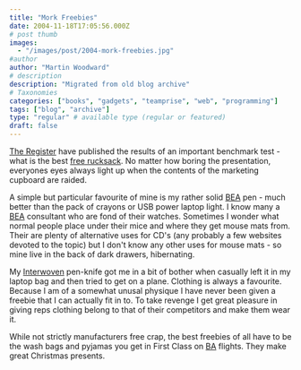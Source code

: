 ```yaml
---
title: "Mork Freebies"
date: 2004-11-18T17:05:56.000Z
# post thumb
images:
  - "/images/post/2004-mork-freebies.jpg"
#author
author: "Martin Woodward"
# description
description: "Migrated from old blog archive"
# Taxonomies
categories: ["books", "gadgets", "teamprise", "web", "programming"]
tags: ["blog", "archive"]
type: "regular" # available type (regular or featured)
draft: false
---
```

[The Register](http://www.theregister.co.uk) have published the results of an important benchmark test - what is the best [free rucksack](http://go.theregister.com/feed/2004/11/18/rucksacks_evaluation/).  No matter how boring the presentation, everyones eyes always light up when the contents of the marketing cupboard are raided.  

A simple but particular favourite of mine is my rather solid [BEA](http://www.bea.com) pen - much better than the pack of crayons or USB power laptop light.  I know many a [BEA](http://www.bea.com) consultant who are fond of their watches.  Sometimes I wonder what normal people place under their mice and where they get mouse mats from.  Their are plenty of alternative uses for CD's (any probably a few websites devoted to the topic) but I don't know any other uses for mouse mats - so mine live in the back of dark drawers, hibernating.  

My [Interwoven](http://www.interwoven.com/) pen-knife got me in a bit of bother when casually left it in my laptop bag and then tried to get on a plane.  Clothing is always a favourite.  Because I am of a somewhat unusal physique I have never been given a freebie that I can actually fit in to. To take revenge I get great pleasure in giving reps clothing belong to that of their competitors and make them wear it.  

While not strictly manufacturers free crap, the best freebies of all have to be the wash bags and pyjamas you get in First Class on [BA](http://www.ba.com) flights.  They make great Christmas presents.